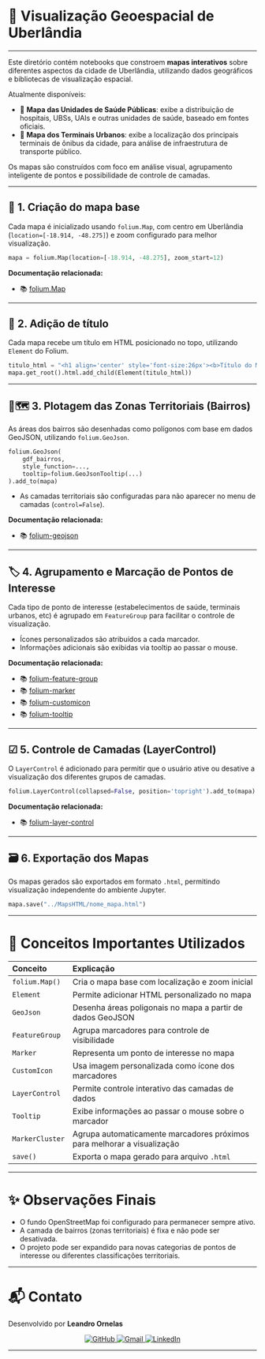
# 📝 Visualização Geoespacial de Uberlândia

---

Este diretório contém notebooks que constroem **mapas interativos** sobre diferentes aspectos da cidade de Uberlândia, utilizando dados geográficos e bibliotecas de visualização espacial.

Atualmente disponíveis:

- 🏥 **Mapa das Unidades de Saúde Públicas**: exibe a distribuição de hospitais, UBSs, UAIs e outras unidades de saúde, baseado em fontes oficiais.
- 🚌 **Mapa dos Terminais Urbanos**: exibe a localização dos principais terminais de ônibus da cidade, para análise de infraestrutura de transporte público.

Os mapas são construídos com foco em análise visual, agrupamento inteligente de pontos e possibilidade de controle de camadas.

---

## 📍 1. Criação do mapa base

Cada mapa é inicializado usando `folium.Map`, com centro em Uberlândia (`location=[-18.914, -48.275]`) e zoom configurado para melhor visualização.

```python
mapa = folium.Map(location=[-18.914, -48.275], zoom_start=12)
```

**Documentação relacionada:**
- 📚 [folium.Map](https://python-visualization.github.io/folium/latest/user_guide/map.html)

---

## 📝 2. Adição de título

Cada mapa recebe um título em HTML posicionado no topo, utilizando `Element` do Folium.

```python
titulo_html = "<h1 align='center' style='font-size:26px'><b>Título do Mapa</b></h1>"
mapa.get_root().html.add_child(Element(titulo_html))
```

---

## 📍🗺️ 3. Plotagem das Zonas Territoriais (Bairros)

As áreas dos bairros são desenhadas como polígonos com base em dados GeoJSON, utilizando `folium.GeoJson`.

```python
folium.GeoJson(
    gdf_bairros,
    style_function=...,
    tooltip=folium.GeoJsonTooltip(...)
).add_to(mapa)
```

- As camadas territoriais são configuradas para não aparecer no menu de camadas (`control=False`).

**Documentação relacionada:**
- 📚 [folium-geojson](https://python-visualization.github.io/folium/latest/user_guide/geojson/geojson.html)

---

## 🏷️ 4. Agrupamento e Marcação de Pontos de Interesse

Cada tipo de ponto de interesse (estabelecimentos de saúde, terminais urbanos, etc) é agrupado em `FeatureGroup` para facilitar o controle de visualização.

- Ícones personalizados são atribuídos a cada marcador.
- Informações adicionais são exibidas via tooltip ao passar o mouse.

**Documentação relacionada:**
- 📚 [folium-feature-group](https://python-visualization.github.io/folium/latest/user_guide/plugins/featuregroup_subgroup.html)
- 📚 [folium-marker](https://python-visualization.github.io/folium/latest/getting_started.html)
- 📚 [folium-customicon](https://python-visualization.github.io/folium/latest/user_guide/ui_elements/icons.html)
- 📚 [folium-tooltip](https://python-visualization.github.io/folium/latest/user_guide/geojson/geojson_popup_and_tooltip.html)

---

## ☑ 5. Controle de Camadas (LayerControl)

O `LayerControl` é adicionado para permitir que o usuário ative ou desative a visualização dos diferentes grupos de camadas.

```python
folium.LayerControl(collapsed=False, position='topright').add_to(mapa)
```

**Documentação relacionada:**
- 📚 [folium-layer-control](https://python-visualization.github.io/folium/latest/user_guide/ui_elements/layer_control.html)

---

## 🗃️ 6. Exportação dos Mapas

Os mapas gerados são exportados em formato `.html`, permitindo visualização independente do ambiente Jupyter.

```python
mapa.save("../MapsHTML/nome_mapa.html")
```

---

# 📖 Conceitos Importantes Utilizados

| Conceito             | Explicação                                                                 |
|:---------------------|:--------------------------------------------------------------------------|
| `folium.Map()`        | Cria o mapa base com localização e zoom inicial                           |
| `Element`             | Permite adicionar HTML personalizado no mapa                             |
| `GeoJson`             | Desenha áreas poligonais no mapa a partir de dados GeoJSON                |
| `FeatureGroup`        | Agrupa marcadores para controle de visibilidade                          |
| `Marker`              | Representa um ponto de interesse no mapa                                 |
| `CustomIcon`          | Usa imagem personalizada como ícone dos marcadores                       |
| `LayerControl`        | Permite controle interativo das camadas de dados                         |
| `Tooltip`             | Exibe informações ao passar o mouse sobre o marcador                     |
| `MarkerCluster`       | Agrupa automaticamente marcadores próximos para melhorar a visualização |
| `save()`              | Exporta o mapa gerado para arquivo `.html`                               |

---

# ✨ Observações Finais

- O fundo OpenStreetMap foi configurado para permanecer sempre ativo.
- A camada de bairros (zonas territoriais) é fixa e não pode ser desativada.
- O projeto pode ser expandido para novas categorias de pontos de interesse ou diferentes classificações territoriais.

---

# 📬 Contato

Desenvolvido por **Leandro Ornelas**

<p align="center">
  <a href="https://github.com/LeandroOrnelas" title="GitHub">
    <img src="https://img.shields.io/badge/GitHub-181717?style=flat-square&logo=github&logoColor=white" alt="GitHub"/>
  </a>
  <a href="mailto:leandromornelas@gmail.com" title="Gmail">
    <img src="https://img.shields.io/badge/Gmail-FF0000?style=flat-square&labelColor=FF0000&logo=gmail&logoColor=white" alt="Gmail"/>
  </a>
  <a href="https://www.linkedin.com/in/leandroornelas/" title="LinkedIn">
    <img src="https://img.shields.io/badge/Linkedin-0e76a8?style=flat-square&logo=linkedin&logoColor=white" alt="LinkedIn"/>
  </a>
</p>

---
